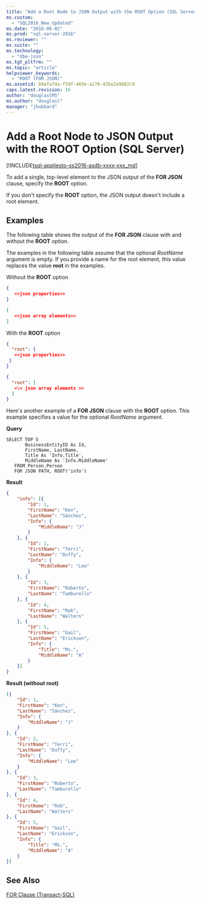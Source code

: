 ```yaml
---
title: "Add a Root Node to JSON Output with the ROOT Option (SQL Server) | Microsoft Docs"
ms.custom: 
  - "SQL2016_New_Updated"
ms.date: "2016-06-02"
ms.prod: "sql-server-2016"
ms.reviewer: ""
ms.suite: ""
ms.technology: 
  - "dbe-json"
ms.tgt_pltfrm: ""
ms.topic: "article"
helpviewer_keywords: 
  - "ROOT (FOR JSON)"
ms.assetid: b9afa74a-f59f-483e-a178-42be2e9882c9
caps.latest.revision: 16
author: "douglaslMS"
ms.author: "douglasl"
manager: "jhubbard"
---
```

# Add a Root Node to JSON Output with the ROOT Option (SQL Server)
[!INCLUDE[tsql-appliesto-ss2016-asdb-xxxx-xxx_md](../../includes/tsql-appliesto-ss2016-asdb-xxxx-xxx-md.md)]

  To add a single, top-level element to the JSON output of the **FOR JSON** clause, specify the **ROOT** option.  
  
 If you don't specify the **ROOT** option, the JSON output doesn't include a root element.  
  
## Examples  
 The following table shows the output of the **FOR JSON** clause with and without the **ROOT** option.  
  
 The examples in the following table assume that the optional *RootName* argument is empty. If you provide a name for the root element, this value replaces the value **root** in the examples.  
  
 Without the **ROOT** option  
  
```json  
{  
   <<json properties>>  
}  
```  
  
```json  
[  
   <<json array elements>>  
]  
```  
  
 With the **ROOT** option  
  
```json  
{   
  "root": {  
   <<json properties>>  
 }  
}  
```  
  
```json  
{   
  "root": [  
   <\< json array elements >>  
  ]  
}  
```  
  
 Here's another example of a **FOR JSON** clause with the **ROOT** option. This example specifies a value for the optional *RootName* argument.  
  
 **Query**  
  
```tsql  
SELECT TOP 5   
       BusinessEntityID As Id,  
       FirstName, LastName,  
       Title As 'Info.Title',  
       MiddleName As 'Info.MiddleName'  
   FROM Person.Person  
   FOR JSON PATH, ROOT('info')
```  
  
 **Result**  
  
```json  
{
	"info": [{
		"Id": 1,
		"FirstName": "Ken",
		"LastName": "Sánchez",
		"Info": {
			"MiddleName": "J"
		}
	}, {
		"Id": 2,
		"FirstName": "Terri",
		"LastName": "Duffy",
		"Info": {
			"MiddleName": "Lee"
		}
	}, {
		"Id": 3,
		"FirstName": "Roberto",
		"LastName": "Tamburello"
	}, {
		"Id": 4,
		"FirstName": "Rob",
		"LastName": "Walters"
	}, {
		"Id": 5,
		"FirstName": "Gail",
		"LastName": "Erickson",
		"Info": {
			"Title": "Ms.",
			"MiddleName": "A"
		}
	}]
}
```  
  
 **Result (without root)**  
  
```json  
[{
	"Id": 1,
	"FirstName": "Ken",
	"LastName": "Sánchez",
	"Info": {
		"MiddleName": "J"
	}
}, {
	"Id": 2,
	"FirstName": "Terri",
	"LastName": "Duffy",
	"Info": {
		"MiddleName": "Lee"
	}
}, {
	"Id": 3,
	"FirstName": "Roberto",
	"LastName": "Tamburello"
}, {
	"Id": 4,
	"FirstName": "Rob",
	"LastName": "Walters"
}, {
	"Id": 5,
	"FirstName": "Gail",
	"LastName": "Erickson",
	"Info": {
		"Title": "Ms.",
		"MiddleName": "A"
	}
}]
```  
  
## See Also  
 [FOR Clause &#40;Transact-SQL&#41;](../../t-sql/queries/select-for-clause-transact-sql.md)  
  
  